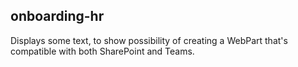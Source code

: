 ## onboarding-hr

Displays some text, to show possibility of creating a WebPart that's compatible with both SharePoint and Teams.
